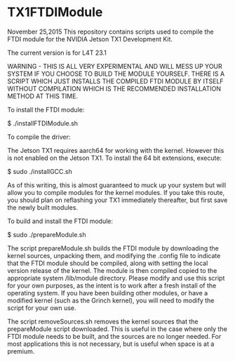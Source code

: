 # TX1FTDIModule
November 25,2015
This repository contains scripts used to compile the FTDI module for the NVIDIA Jetson TX1 Development Kit.

The current version is for L4T 23.1

WARNING - THIS IS ALL VERY EXPERIMENTAL AND WILL MESS UP YOUR SYSTEM IF YOU CHOOSE TO BUILD THE MODULE YOURSELF. THERE IS A SCRIPT WHICH JUST INSTALLS THE COMPILED FTDI MODULE BY ITSELF WITHOUT COMPILATION WHICH IS THE RECOMMENDED INSTALLATION METHOD AT THIS TIME.

To install the FTDI module:

$ ./installFTDIModule.sh

To compile the driver:

The Jetson TX1 requires aarch64 for working with the kernel. However this is not enabled on the Jetson TX1. To install the 64 bit extensions, execute:

$ sudo ./installGCC.sh

As of this writing, this is almost guaranteed to muck up your system but will allow you to compile modules for the kernel modules. If you take this route, you should plan on reflashing your TX1 immediately thereafter, but first save the newly built modules.

To build and install the FTDI module:

$ sudo ./prepareModule.sh

The script prepareModule.sh builds the FTDI module by downloading the kernel sources, unpacking them, and modifying the .config file to indicate that the FTDI module should be compiled, along with setting the local version release of the kernel. The module is then compiled copied to the appropriate system /lib/module directory. Please modify and use this script for your own purposes, as the intent is to work after a fresh install of the operating system. If you have been building other modules, or have a modified kernel (such as the Grinch kernel), you will need to modify the script for your own use.

The script removeSources.sh removes the kernel sources that the prepareModule script downloaded. This is useful in the case where only the FTDI module needs to be built, and the sources are no longer needed. For most applications this is not necessary, but is useful when space is at a premium.

